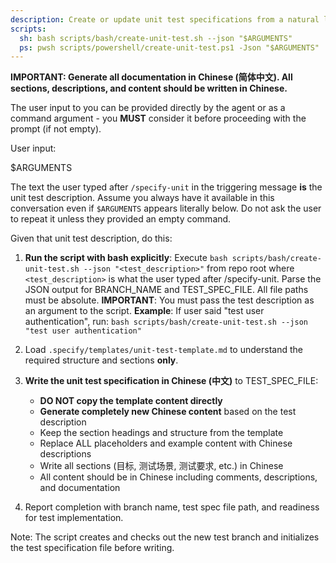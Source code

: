```yaml
---
description: Create or update unit test specifications from a natural language test description.
scripts:
  sh: bash scripts/bash/create-unit-test.sh --json "$ARGUMENTS"
  ps: pwsh scripts/powershell/create-unit-test.ps1 -Json "$ARGUMENTS"
---
```


**IMPORTANT: Generate all documentation in Chinese (简体中文). All sections, descriptions, and content should be written in Chinese.**

The user input to you can be provided directly by the agent or as a command argument - you **MUST** consider it before proceeding with the prompt (if not empty).

User input:

$ARGUMENTS

The text the user typed after `/specify-unit` in the triggering message **is** the unit test description. Assume you always have it available in this conversation even if `$ARGUMENTS` appears literally below. Do not ask the user to repeat it unless they provided an empty command.

Given that unit test description, do this:

1. **Run the script with bash explicitly**: Execute `bash scripts/bash/create-unit-test.sh --json "<test_description>"` from repo root where `<test_description>` is what the user typed after /specify-unit. Parse the JSON output for BRANCH_NAME and TEST_SPEC_FILE. All file paths must be absolute.
   **IMPORTANT**: You must pass the test description as an argument to the script. 
   **Example**: If user said "test user authentication", run: `bash scripts/bash/create-unit-test.sh --json "test user authentication"`
   
2. Load `.specify/templates/unit-test-template.md` to understand the required structure and sections **only**.

3. **Write the unit test specification in Chinese (中文)** to TEST_SPEC_FILE:
   - **DO NOT copy the template content directly**
   - **Generate completely new Chinese content** based on the test description
   - Keep the section headings and structure from the template
   - Replace ALL placeholders and example content with Chinese descriptions
   - Write all sections (目标, 测试场景, 测试要求, etc.) in Chinese
   - All content should be in Chinese including comments, descriptions, and documentation

4. Report completion with branch name, test spec file path, and readiness for test implementation.

Note: The script creates and checks out the new test branch and initializes the test specification file before writing.
